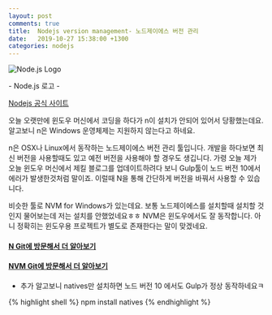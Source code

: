 ```yaml
---
layout: post
comments: true
title:  Nodejs version management- 노드제이에스 버전 관리
date:   2019-10-27 15:38:00 +1300
categories: nodejs
---
```


<div class="post-head">
    <img src="{{ site.url }}/assets/images/Nodejs2.png" alt="Node.js Logo"/>
    <p class="image-description">- Node.js 로고 -</p>
</div>

<a href="https://nodejs.org/ko/">Nodejs 공식 사이트</a>

오늘 오랫만에 윈도우 머신에서 코딩을 하다가 n이 설치가 안되어 있어서 당황했는데요. 알고보니 n은 Windows 운영체제는 지원하지 않는다고 하네요.

n은 OSX나 Linux에서 동작하는 노드제이에스 버전 관리 툴입니다. 개발을 하다보면 최신 버전을 사용할때도 있고 예전 버전을 사용해야 할 경우도 생깁니다. 가령 오늘 제가 오늘 윈도우 머신에서 제킬 블로그를 업데이트하려다 보니 Gulp툴이 노드 버전 10에서 에러가 발생한것처럼 말이죠. 이럴때 N을 통해 간단하게 버전을 바꿔서 사용할 수 있습니다.

비슷한 툴로 NVM for Windows가 있는데요. 보통 노드제이에스를 설치할때 설치할 것인지 물어보는데 저는 설치를 안했었네요ㅎㅎ NVM은 윈도우에서도 잘 동작합니다. 아니 정확히는 윈도우용 프로젝트가 별도로 존재한다는 말이 맞겠네요.

<h4>
<a href="https://github.com/tj/n">N Git에 방문해서 더 알아보기</a>
</h4>
<h4>
<a href="https://github.com/nvm-sh/nvm">NVM Git에 방문해서 더 알아보기</a>
</h4>

- 추가
알고보니 natives만 설치하면 노드 버전 10 에서도 Gulp가 정상 동작하네요ㅋ

{% highlight shell %}
npm install natives
{% endhighlight %}